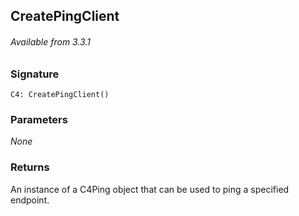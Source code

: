 ## CreatePingClient

###### Available from 3.3.1

### Signature

`C4: CreatePingClient()`

### Parameters

_None_

### Returns

An instance of a C4Ping object that can be used to ping a specified endpoint.
